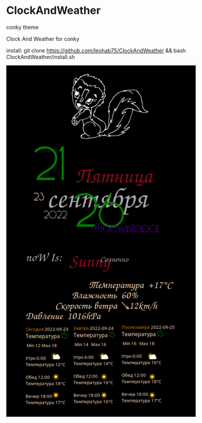# ClockAndWeather
conky theme

Clock And Weather for conky

install: git clone https://github.com/leohab75/ClockAndWeather && bash ClockAndWeather/install.sh

![Screenshot](https://github.com/leohab75/ClockAndWeather/blob/main/screenshot.png)